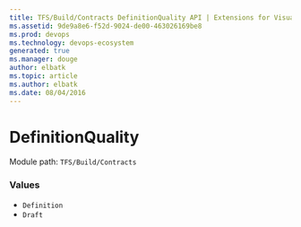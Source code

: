 ```yaml
---
title: TFS/Build/Contracts DefinitionQuality API | Extensions for Visual Studio Team Services
ms.assetid: 9de9a8e6-f52d-9024-de00-463026169be8
ms.prod: devops
ms.technology: devops-ecosystem
generated: true
ms.manager: douge
author: elbatk
ms.topic: article
ms.author: elbatk
ms.date: 08/04/2016
---
```


# DefinitionQuality

Module path: `TFS/Build/Contracts`

### Values

* `Definition` 
* `Draft` 
